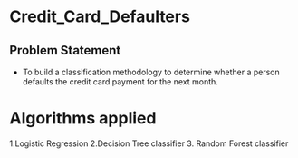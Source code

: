 # Credit_Card_Defaulters

## Problem Statement
- To build a classification methodology to determine whether a person defaults the credit card payment for the next month. 

# Algorithms applied 
1.Logistic Regression
2.Decision Tree classifier
3. Random Forest classifier

